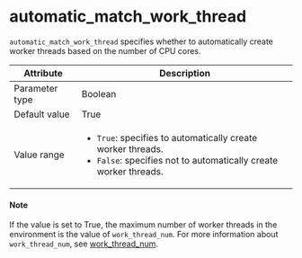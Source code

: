 # automatic_match_work_thread

`automatic_match_work_thread` specifies whether to automatically create worker threads based on the number of CPU cores.

| Attribute | Description |
|----------|---------|
| Parameter type | Boolean |
| Default value | True |
| Value range | <ul><li>`True`: specifies to automatically create worker threads.</li><li>`False`: specifies not to automatically create worker threads.</li></ul> |

<main id="notice" type='explain'>
  <h4>Note</h4>
  <p>If the value is set to True, the maximum number of worker threads in the environment is the value of <code>work_thread_num</code>. For more information about <code>work_thread_num</code>, see <a href="2570.work_thread_num.md">work_thread_num</a>. </p>
</main>
